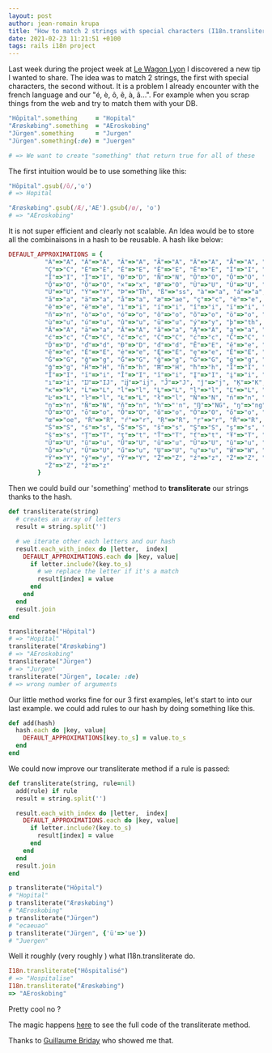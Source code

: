 ```yaml
---
layout: post
author: jean-romain krupa
title: "How to match 2 strings with special characters (I18n.transliterate)"
date: 2021-02-23 11:21:51 +0100
tags: rails i18n project
---
```


Last week during the project week at [Le Wagon Lyon](https://www.lewagon.com/fr/lyon) I discovered a new tip I wanted to share. The idea was to match 2 strings, the first with special characters, the second without. It is a problem I already encounter with the french language and our "é, è, ô, ê, à, â...". For example when you scrap things from the web and try to match them with your DB.

```ruby
"Hôpital".something     = "Hopital"
"Ærøskøbing".something  = "AEroskobing"
"Jürgen".something      = "Jurgen"
"Jürgen".something(:de) = "Juergen"

# => We want to create "something" that return true for all of these
```

The first intuition would be to use something like this:

```ruby
"Hôpital".gsub(/ô/,'o')
# => Hopital

"Ærøskøbing".gsub(/Æ/,'AE').gsub(/ø/, 'o')
# => "AEroskobing"
```

It is not super efficient and clearly not scalable. An Idea would be to store all the combinaisons in a hash to be reusable. A hash like below:

```ruby
DEFAULT_APPROXIMATIONS = {
          "À"=>"A", "Á"=>"A", "Â"=>"A", "Ã"=>"A", "Ä"=>"A", "Å"=>"A", "Æ"=>"AE",
          "Ç"=>"C", "È"=>"E", "É"=>"E", "Ê"=>"E", "Ë"=>"E", "Ì"=>"I", "Í"=>"I",
          "Î"=>"I", "Ï"=>"I", "Ð"=>"D", "Ñ"=>"N", "Ò"=>"O", "Ó"=>"O", "Ô"=>"O",
          "Õ"=>"O", "Ö"=>"O", "×"=>"x", "Ø"=>"O", "Ù"=>"U", "Ú"=>"U", "Û"=>"U",
          "Ü"=>"U", "Ý"=>"Y", "Þ"=>"Th", "ß"=>"ss", "à"=>"a", "á"=>"a", "â"=>"a",
          "ã"=>"a", "ä"=>"a", "å"=>"a", "æ"=>"ae", "ç"=>"c", "è"=>"e", "é"=>"e",
          "ê"=>"e", "ë"=>"e", "ì"=>"i", "í"=>"i", "î"=>"i", "ï"=>"i", "ð"=>"d",
          "ñ"=>"n", "ò"=>"o", "ó"=>"o", "ô"=>"o", "õ"=>"o", "ö"=>"o", "ø"=>"o",
          "ù"=>"u", "ú"=>"u", "û"=>"u", "ü"=>"u", "ý"=>"y", "þ"=>"th", "ÿ"=>"y",
          "Ā"=>"A", "ā"=>"a", "Ă"=>"A", "ă"=>"a", "Ą"=>"A", "ą"=>"a", "Ć"=>"C",
          "ć"=>"c", "Ĉ"=>"C", "ĉ"=>"c", "Ċ"=>"C", "ċ"=>"c", "Č"=>"C", "č"=>"c",
          "Ď"=>"D", "ď"=>"d", "Đ"=>"D", "đ"=>"d", "Ē"=>"E", "ē"=>"e", "Ĕ"=>"E",
          "ĕ"=>"e", "Ė"=>"E", "ė"=>"e", "Ę"=>"E", "ę"=>"e", "Ě"=>"E", "ě"=>"e",
          "Ĝ"=>"G", "ĝ"=>"g", "Ğ"=>"G", "ğ"=>"g", "Ġ"=>"G", "ġ"=>"g", "Ģ"=>"G",
          "ģ"=>"g", "Ĥ"=>"H", "ĥ"=>"h", "Ħ"=>"H", "ħ"=>"h", "Ĩ"=>"I", "ĩ"=>"i",
          "Ī"=>"I", "ī"=>"i", "Ĭ"=>"I", "ĭ"=>"i", "Į"=>"I", "į"=>"i", "İ"=>"I",
          "ı"=>"i", "Ĳ"=>"IJ", "ĳ"=>"ij", "Ĵ"=>"J", "ĵ"=>"j", "Ķ"=>"K", "ķ"=>"k",
          "ĸ"=>"k", "Ĺ"=>"L", "ĺ"=>"l", "Ļ"=>"L", "ļ"=>"l", "Ľ"=>"L", "ľ"=>"l",
          "Ŀ"=>"L", "ŀ"=>"l", "Ł"=>"L", "ł"=>"l", "Ń"=>"N", "ń"=>"n", "Ņ"=>"N",
          "ņ"=>"n", "Ň"=>"N", "ň"=>"n", "ŉ"=>"'n", "Ŋ"=>"NG", "ŋ"=>"ng",
          "Ō"=>"O", "ō"=>"o", "Ŏ"=>"O", "ŏ"=>"o", "Ő"=>"O", "ő"=>"o", "Œ"=>"OE",
          "œ"=>"oe", "Ŕ"=>"R", "ŕ"=>"r", "Ŗ"=>"R", "ŗ"=>"r", "Ř"=>"R", "ř"=>"r",
          "Ś"=>"S", "ś"=>"s", "Ŝ"=>"S", "ŝ"=>"s", "Ş"=>"S", "ş"=>"s", "Š"=>"S",
          "š"=>"s", "Ţ"=>"T", "ţ"=>"t", "Ť"=>"T", "ť"=>"t", "Ŧ"=>"T", "ŧ"=>"t",
          "Ũ"=>"U", "ũ"=>"u", "Ū"=>"U", "ū"=>"u", "Ŭ"=>"U", "ŭ"=>"u", "Ů"=>"U",
          "ů"=>"u", "Ű"=>"U", "ű"=>"u", "Ų"=>"U", "ų"=>"u", "Ŵ"=>"W", "ŵ"=>"w",
          "Ŷ"=>"Y", "ŷ"=>"y", "Ÿ"=>"Y", "Ź"=>"Z", "ź"=>"z", "Ż"=>"Z", "ż"=>"z",
          "Ž"=>"Z", "ž"=>"z"
        }
```

Then we could build our 'something' method to **transliterate** our strings thanks to the hash.

```ruby
def transliterate(string)
  # creates an array of letters
  result = string.split('')

  # we iterate other each letters and our hash
  result.each_with_index do |letter,  index|
    DEFAULT_APPROXIMATIONS.each do |key, value|
      if letter.include?(key.to_s)
        # we replace the letter if it's a match
        result[index] = value
      end
    end
  end
  result.join
end

transliterate("Hôpital")
# => "Hopital"
transliterate("Ærøskøbing")
# => "AEroskobing"
transliterate("Jürgen")
# => "Jurgen"
transliterate("Jürgen", locale: :de)
# => wrong number of arguments
```

Our little method works fine for our 3 first examples, let's start to into our last example. we could add rules to our hash by doing something like this.

```ruby
def add(hash)
  hash.each do |key, value|
    DEFAULT_APPROXIMATIONS[key.to_s] = value.to_s
  end
end
```

We could now improve our transliterate method if a rule is passed:

```ruby
def transliterate(string, rule=nil)
  add(rule) if rule
  result = string.split('')

  result.each_with_index do |letter,  index|
    DEFAULT_APPROXIMATIONS.each do |key, value|
      if letter.include?(key.to_s)
        result[index] = value
      end
    end
  end
  result.join
end

p transliterate("Hôpital")
# "Hopital"
p transliterate("Ærøskøbing")
# "AEroskobing"
p transliterate("Jürgen")
# "ecaeuao"
p transliterate("Jürgen", {'ü'=>'ue'})
# "Juergen"
```

Well it roughly (very roughly ) what I18n.transliterate do.

```ruby
I18n.transliterate("Hôspitalisé")
# => "Hospitalise"
I18n.transliterate("Ærøskøbing")
=> "AEroskobing"
```

Pretty cool no ?

The magic happens [here](https://github1s.com/ruby-i18n/i18n/blob/HEAD/lib/i18n/backend/transliterator.rb) to see the full code of the transliterate method.

Thanks to [Guillaume Briday](https://guillaumebriday.fr/) who showed me that.
